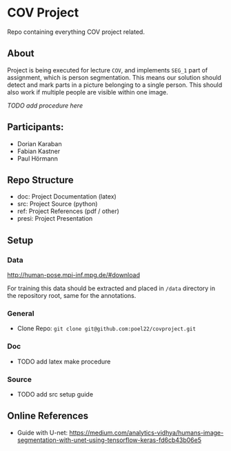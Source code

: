 # COV Project
Repo containing everything COV project related.

## About

Project is being executed for lecture `COV`, and implements `SEG_1` part of assignment, which is person segmentation.
This means our solution should detect and mark parts in a picture belonging to a single person. This should also work if multiple people are visible within one image.

*TODO add procedure here*

## Participants:

* Dorian Karaban
* Fabian Kastner
* Paul Hörmann

## Repo Structure

* doc: Project Documentation (latex)
* src: Project Source (python)
* ref: Project References (pdf / other)
* presi: Project Presentation

## Setup

### Data

http://human-pose.mpi-inf.mpg.de/#download

For training this data should be extracted and placed in `/data` directory in the repository root, same for the annotations.

### General
* Clone Repo: `git clone git@github.com:poel22/covproject.git`

### Doc
* TODO add latex make procedure

### Source
* TODO add src setup guide

## Online References
* Guide with U-net: https://medium.com/analytics-vidhya/humans-image-segmentation-with-unet-using-tensorflow-keras-fd6cb43b06e5

